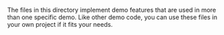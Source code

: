 <!--
 //////////////////////////////////////////////////////////////////////////////
 // @license
 // This file is part of yFiles for HTML.
 // Use is subject to license terms.
 //
 // Copyright (c) by yWorks GmbH, Vor dem Kreuzberg 28,
 // 72070 Tuebingen, Germany. All rights reserved.
 //
 //////////////////////////////////////////////////////////////////////////////
-->
The files in this directory implement demo features that are used in more than one specific demo. Like other demo code, you can use these files in your own project if it fits your needs.
